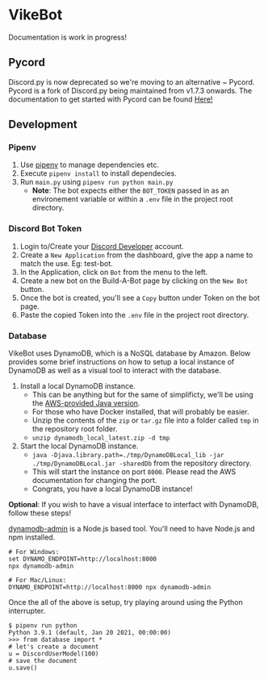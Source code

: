 # VikeBot
Documentation is work in progress!

## Pycord
Discord.py is now deprecated so we're moving to an alternative ~ Pycord. Pycord is a fork of Discord.py being maintained from v1.7.3 onwards. 
The documentation to get started with Pycord can be found [Here!](https://docs.pycord.dev/en/master/#getting-started)

## Development

### Pipenv
1. Use [pipenv](https://github.com/pypa/pipenv) to manage dependencies etc.
2. Execute `pipenv install` to install dependecies.
2. Run `main.py` using `pipenv run python main.py`
    - **Note**: The bot expects either the `BOT_TOKEN` passed in as an environement variable or within a `.env` file in the project root directory. 

### Discord Bot Token    
1. Login to/Create your [Discord Developer](https://discord.com/developers) account. 
2. Create a `New Application` from the dashboard, give the app a name to match the use. Eg: test-bot.
3. In the Application, click on `Bot` from the menu to the left.
4. Create a new bot on the Build-A-Bot page by clicking on the `New Bot` button. 
5. Once the bot is created, you'll see a `Copy` button under Token on the bot page. 
6. Paste the copied Token into the `.env` file in the project root directory.

### Database
VikeBot uses DynamoDB, which is a NoSQL database by Amazon. Below provides some brief instructions on how to setup a local instance of DynamoDB as well as a visual tool to interact with the database.

1. Install a local DynamoDB instance.
    - This can be anything but for the same of simplificty, we'll be using the [AWS-provided Java version](https://docs.aws.amazon.com/amazondynamodb/latest/developerguide/DynamoDBLocal.DownloadingAndRunning.html).
    - For those who have Docker installed, that will probably be easier.
    - Unzip the contents of the `zip` or `tar.gz` file into a folder called `tmp` in the repository root folder.
    - `unzip dynamodb_local_latest.zip -d tmp`
2. Start the local DynamoDB instance.
    - `java -Djava.library.path=./tmp/DynamoDBLocal_lib -jar ./tmp/DynamoDBLocal.jar -sharedDb` from the repository directory.
    - This will start the instance on port `8000`. Please read the AWS documentation for changing the port.
    - Congrats, you have a local DynamoDB instance!

**Optional**: If you wish to have a visual interface to interfact with DynamoDB, follow these steps!

[dynamodb-admin](https://github.com/aaronshaf/dynamodb-admin) is a Node.js based tool. You'll need to have Node.js and npm installed.
```
# For Windows:
set DYNAMO_ENDPOINT=http://localhost:8000
npx dynamodb-admin

# For Mac/Linux:
DYNAMO_ENDPOINT=http://localhost:8000 npx dynamodb-admin
```

Once the all of the above is setup, try playing around using the Python interrupter.
```
$ pipenv run python
Python 3.9.1 (default, Jan 20 2021, 00:00:00)
>>> from database import *
# let's create a document
u = DiscordUserModel(100)
# save the document
u.save()
```
